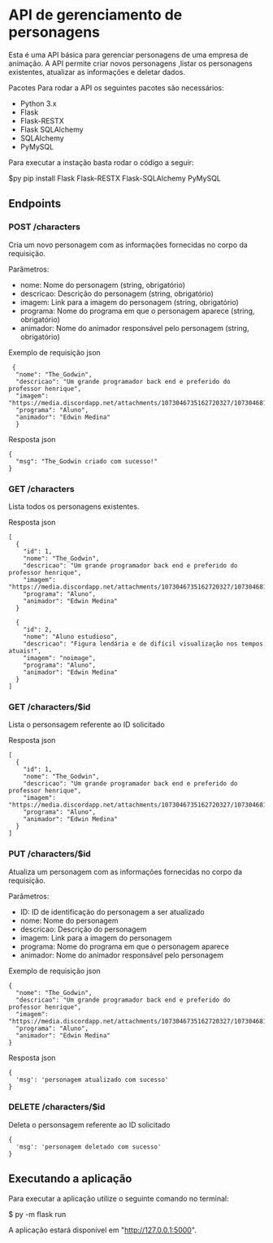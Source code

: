 # API de gerenciamento de personagens
Esta é uma API básica para gerenciar personagens de uma empresa de animação. A API permite criar novos personagens ,listar os personagens existentes, atualizar as informações e deletar dados.

Pacotes
Para rodar a API os seguintes pacotes são necessários:

- Python 3.x
- Flask
- Flask-RESTX
- Flask SQLAlchemy
- SQLAlchemy
- PyMySQL

Para executar a instação basta rodar o código a seguir:

$py pip install Flask Flask-RESTX Flask-SQLAlchemy PyMySQL


## Endpoints
### POST /characters
Cria um novo personagem com as informações fornecidas no corpo da requisição.

Parâmetros:
- nome: Nome do personagem (string, obrigatório)
- descricao: Descrição do personagem (string, obrigatório)
- imagem: Link para a imagem do personagem (string, obrigatório)
- programa: Nome do programa em que o personagem aparece (string, obrigatório)
- animador: Nome do animador responsável pelo personagem (string, obrigatório)

Exemplo de requisição json
```
 {
  "nome": "The_Godwin",
  "descricao": "Um grande programador back end e preferido do professor henrique",
  "imagem": "https://media.discordapp.net/attachments/1073046735162720327/1073046814003052544/ME.png",
  "programa": "Aluno",
  "animador": "Edwin Medina"
  }
```
Resposta json
```
{
  "msg": "The_Godwin criado com sucesso!"
}
```
### GET /characters
Lista todos os personagens existentes.

Resposta json
```
[
  {
    "id": 1,
    "nome": "The_Godwin",
    "descricao": "Um grande programador back end e preferido do professor henrique",
    "imagem": "https://media.discordapp.net/attachments/1073046735162720327/1073046814003052544/ME.png",
    "programa": "Aluno",
    "animador": "Edwin Medina"
  }

  {
    "id": 2,
    "nome": "Aluno estudioso",
    "descricao": "Figura lendária e de difícil visualização nos tempos atuais!",
    "imagem": "noimage",
    "programa": "Aluno",
    "animador": "Edwin Medina"
  }
]
```

### GET /characters/$id
Lista o personsagem referente ao ID solicitado

Resposta json
```
[
  {
    "id": 1,
    "nome": "The_Godwin",
    "descricao": "Um grande programador back end e preferido do professor henrique",
    "imagem": "https://media.discordapp.net/attachments/1073046735162720327/1073046814003052544/ME.png",
    "programa": "Aluno",
    "animador": "Edwin Medina"
  }
]
```

### PUT /characters/$id
Atualiza um personagem com as informações fornecidas no corpo da requisição.

Parâmetros:
- ID: ID de identificação do personagem a ser atualizado
- nome: Nome do personagem
- descricao: Descrição do personagem
- imagem: Link para a imagem do personagem
- programa: Nome do programa em que o personagem aparece
- animador: Nome do animador responsável pelo personagem

Exemplo de requisição json
```
{
  "nome": "The_Godwin",
  "descricao": "Um grande programador back end e preferido do professor henrique",
  "imagem": "https://media.discordapp.net/attachments/1073046735162720327/1073046814003052544/ME.png",
  "programa": "Aluno",
  "animador": "Edwin Medina"
}
```
Resposta json
```
{
  'msg': 'personagem atualizado com sucesso'
}
```
### DELETE /characters/$id
Deleta o personsagem referente ao ID solicitado
```
{
  'msg': 'personagem deletado com sucesso'
}
```
## Executando a aplicação
Para executar a aplicação utilize o seguinte comando no terminal:

$ py -m flask run

A aplicação estará disponível em "http://127.0.0.1:5000".
